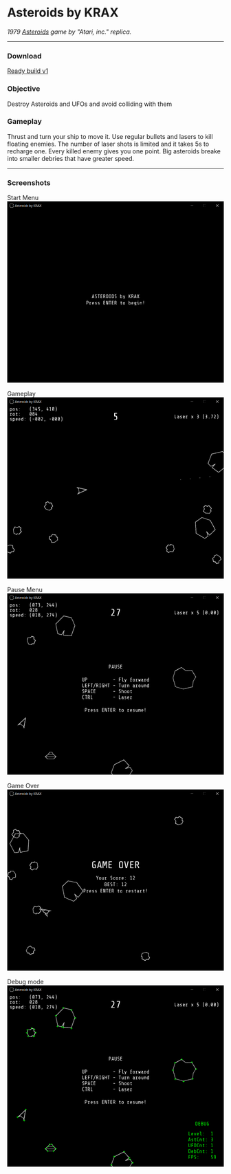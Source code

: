 # Asteroids by KRAX 
*1979 [Asteroids][1] game by "Atari, inc." replica.*

[1]: https://en.wikipedia.org/wiki/Asteroids_(video_game) 

---
### Download

[Ready build v1](https://github.com/mr-KRAX/Asteroids/blob/master/Builds/Asteroids%20by%20KRAX.exe)  

### Objective

Destroy Asteroids and UFOs and avoid colliding with them

### Gameplay

Thrust and turn your ship to move it. Use regular bullets and lasers to kill floating enemies. The number of laser shots is limited and it takes 5s to recharge one. Every killed enemy gives you one point. Big asteroids breake into smaller debries that have greater speed.

---


### Screenshots
Start Menu
![StartMenu]( Misc/Screenshot1.png )

Gameplay
![StartMenu]( Misc/Screenshot2.png )

Pause Menu
![StartMenu]( Misc/Screenshot3.png )

Game Over
![StartMenu]( Misc/Screenshot4.png )

Debug mode
![StartMenu]( Misc/Screenshot5.png )

